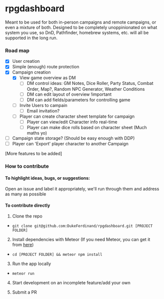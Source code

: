 # rpgdashboard

Meant to be used for both in-person campaigns and remote campaigns, or even a mixture of both. Designed to be completely unoppinionated on what system you use, so DnD, Pathfinder, homebrew systems, etc. will all be supported in the long run.

### Road map

- [x] User creation
- [x] Simple (enough) route protection
- [x] Campaign creation
  - [x] View game overview as DM
    - [ ] DM control ideas: GM Notes, Dice Roller, Party Status, Combat Order, Map?, Random NPC Generator, Weather Conditions
    - [ ] DM can edit layout of overview !important
    - [ ] DM can add fields/parameters for controlling game
  - [ ] Invite Users to campain
    - [ ] Email invitation?
  - [ ] Player can create character sheet template for campaign
    - [ ] Player can view/edit Character info real-time
    - [ ] Player can make dice rolls based on character sheet (Much maths yo)
- [ ] Campaign state storage? (Should be easy enough with DDP)
- [ ] Player can 'Export' player character to another Campaign

[More features to be added]


### How to contribute

#### To highlight ideas, bugs, or suggestions:

Open an issue and label it appropriately, we'll run through them and address as many as possible

#### To contribute directly
1. Clone the repo
  * `git clone git@github.com:DukeFerdinand/rpgdashboard.git [PROJECT FOLDER]`

2. Install dependencies with Meteor (If you need Meteor, you can get it from [here](https://www.meteor.com/install))
  * `cd [PROJECT FOLDER] && meteor npm install`

3. Run the app locally
  * `meteor run`

4. Start development on an incomplete feature/add your own

5. Submit a PR
